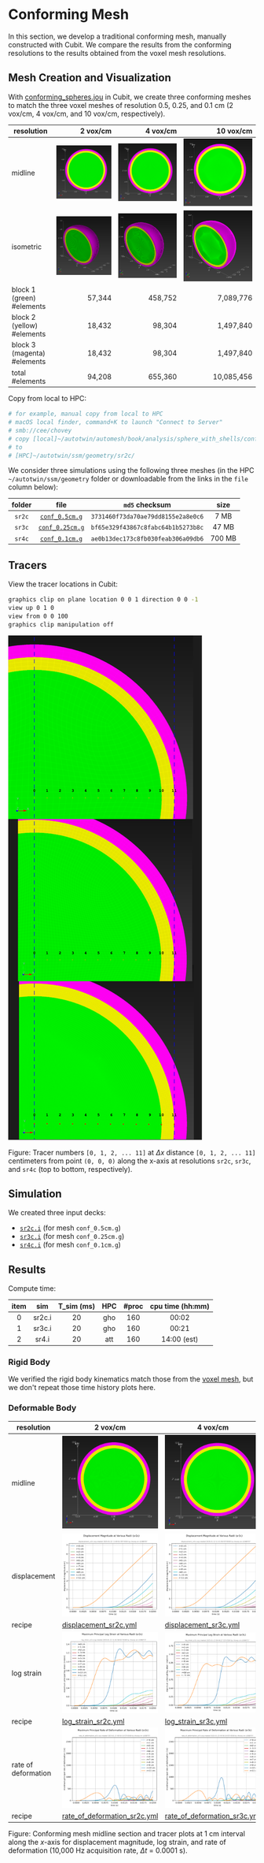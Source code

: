 # Conforming Mesh

In this section, we develop a traditional conforming mesh, manually
constructed with Cubit.  We compare the results from the conforming
resolutions to the results obtained from the voxel mesh resolutions.

## Mesh Creation and Visualization

With [conforming_spheres.jou](conforming_spheres.jou) in Cubit, we create three conforming meshes to match the three voxel meshes of resolution 0.5, 0.25, and 0.1 cm (2 vox/cm, 4 vox/cm, and 10 vox/cm, respectively).

resolution | 2 vox/cm | 4 vox/cm | 10 vox/cm
---------- | -------: | -------: | --------:
midline   |  ![resolution_2c.png](img/resolution_2c.png) | ![resolution_3c.png](img/resolution_3c.png) | ![resolution_4c.png](img/resolution_4c.png)
isometric  | ![resolution_2c_iso.png](img/resolution_2c_iso.png) | ![resolution_3c_iso.png](img/resolution_3c_iso.png) | ![resolution_4c_iso.png](img/resolution_4c_iso.png)
block 1 (green) #elements | 57,344 | 458,752 | 7,089,776
block 2 (yellow) #elements | 18,432 | 98,304 | 1,497,840
block 3 (magenta) #elements | 18,432 | 98,304 | 1,497,840
total #elements | 94,208 | 655,360 | 10,085,456

Copy from local to HPC:

```sh
# for example, manual copy from local to HPC
# macOS local finder, command+K to launch "Connect to Server"
# smb://cee/chovey
# copy [local]~/autotwin/automesh/book/analysis/sphere_with_shells/conf_0.5cm.g
# to
# [HPC]~/autotwin/ssm/geometry/sr2c/
```

We consider three simulations using the following three meshes (in the HPC `~/autotwin/ssm/geometry` folder or downloadable from the links in the `file` column below):

folder | file | `md5` checksum | size
:---: | :---: | :---: | :---:
`sr2c` | [`conf_0.5cm.g`](https://1drv.ms/u/c/3cc1bee5e2795295/EX2HdDDxRT5Fvf5ZwP68LM4BtxWbPVTHQ6pCJlLQDzPB1g?e=H6ls1F) | `3731460f73da70ae79dd8155e2a8e0c6` | 7 MB
`sr3c` | [`conf_0.25cm.g`](https://1drv.ms/u/c/3cc1bee5e2795295/EfkQdd2sWwBGoc0K0HCBShcBd-eG8XoxWe2mmArfe0eQFA?e=9G0tBR) | `bf65e329f43867c8fabc64b1b5273b8c` | 47 MB
`sr4c` | [`conf_0.1cm.g`](https://1drv.ms/u/c/3cc1bee5e2795295/EUSzEcH9ZEtKktMr0WXQ5QYBBkGbOtTEuvkYZt5-nTGG8w?e=w91Jos) | `ae0b13dec173c8fb030feab306a09db6` | 700 MB

## Tracers

View the tracer locations in Cubit:

```sh
graphics clip on plane location 0 0 1 direction 0 0 -1
view up 0 1 0
view from 0 0 100
graphics clip manipulation off
```

![tracers_sr_2_3_4_conf.png](img/tracers_sr_2_3_4_conf.png)

Figure: Tracer numbers `[0, 1, 2, ... 11]` at $\Delta x$ distance `[0, 1, 2, ... 11]` centimeters from point `(0, 0, 0)` along the x-axis at resolutions `sr2c`, `sr3c`, and `sr4c` (top to bottom, respectively).

## Simulation

We created three input decks:

* [`sr2c.i`](https://github.com/autotwin/ssm/blob/main/input/sr2c/sr2c.i) (for mesh `conf_0.5cm.g`)
* [`sr3c.i`](https://github.com/autotwin/ssm/blob/main/input/sr3c/sr3c.i) (for mesh `conf_0.25cm.g`)
* [`sr4c.i`](https://github.com/autotwin/ssm/blob/main/input/sr4c/sr4c.i) (for mesh `conf_0.1cm.g`)

## Results

Compute time:

item | sim | T_sim (ms) | HPC | #proc | cpu time (hh:mm)
:---: | :---: | :---: | :---: | :---: | :---:
0 | sr2c.i | 20 | gho | 160 | 00:02
1 | sr3c.i | 20 | gho | 160 | 00:21
2 | sr4.i | 20 | att | 160 | 14:00 (est)

### Rigid Body

We verified the rigid body kinematics match those from the [voxel mesh](simulation.md#rigid-body), but we don't repeat those time history plots here.

### Deformable Body

resolution | 2 vox/cm | 4 vox/cm | 10 vox/cm
---------- | -------- | -------- | ---------
midline   | ![resolution_2c.png](img/resolution_2c.png) | ![resolution_3c.png](img/resolution_3c.png) | ![resolution_4c.png](img/resolution_4c.png)
displacement | ![displacement_sr2c.svg](img/displacement_sr2c.svg) | ![displacement_sr3c.svg](img/displacement_sr3c.svg) | ![displacement_sr4c.svg](img/displacement_sr4c.svg)
recipe | [displacement_sr2c.yml](recipes/displacement_sr2c.yml) | [displacement_sr3c.yml](recipes/displacement_sr3c.yml) | [displacement_sr4c.yml](recipes/displacement_sr4c.yml)
log strain | ![log_strain_sr2c.svg](img/log_strain_sr2c.svg) | ![log_strain_sr3c.svg](img/log_strain_sr3c.svg) | ![log_strain_sr4c.svg](img/log_strain_sr4c.svg)
recipe | [log_strain_sr2c.yml](recipes/log_strain_sr2c.yml) | [log_strain_sr3c.yml](recipes/log_strain_sr3c.yml) | [log_strain_sr4c.yml](recipes/log_strain_sr4c.yml)
rate of deformation | ![rate_of_deformation_sr2c.svg](img/rate_of_deformation_sr2c.svg) | ![rate_of_deformation_sr3c.svg](img/rate_of_deformation_sr3c.svg) | ![rate_of_deformation_sr4c.svg](img/rate_of_deformation_sr4c.svg)
recipe | [rate_of_deformation_sr2c.yml](recipes/rate_of_deformation_sr2c.yml) | [rate_of_deformation_sr3c.yml](recipes/rate_of_deformation_sr3c.yml) | [rate_of_deformation_sr4c.yml](recipes/rate_of_deformation_sr4c.yml)

Figure: Conforming mesh midline section and tracer plots at 1 cm interval along the $x$-axis for displacement magnitude, log strain, and rate of deformation (10,000 Hz acquisition rate, $\Delta t$ = 0.0001 s).
